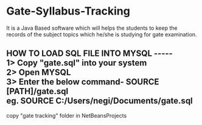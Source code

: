 # Gate-Syllabus-Tracking
It is a Java Based software which will helps the students to keep the records of the
subject topics which he/she is studying for gate examination.

HOW TO LOAD SQL FILE INTO MYSQL -----  
1> Copy "gate.sql" into your system  
2> Open MYSQL  
3> Enter the below command-
    SOURCE [PATH]/gate.sql  
    eg. SOURCE C:/Users/negi/Documents/gate.sql
-----------------------------------------------    
copy "gate tracking" folder in NetBeansProjects
